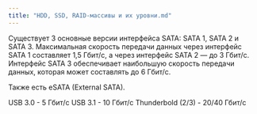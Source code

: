 ```yaml
---
title: "HDD, SSD, RAID-массивы и их уровни.md"
---
```


Существует 3 основные версии интерфейса SATA: SATA 1, SATA 2 и SATA 3. Максимальная скорость передачи данных через интерфейс SATA 1 составляет 1,5 Гбит/с, а через интерфейс SATA 2 — до 3 Гбит/с. Интерфейс SATA 3 обеспечивает наибольшую скорость передачи данных, которая может составлять до 6 Гбит/с.

Также есть eSATA (External SATA).

USB 3.0 - 5 Гбит/с
USB 3.1 - 10 Гбит/с
Thunderbold (2/3) - 20/40 Гбит/с
